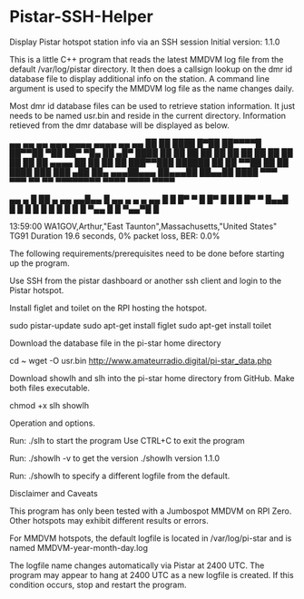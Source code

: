# Pistar-SSH-Helper
Display Pistar hotspot station info via an SSH session
Initial version: 1.1.0

This is a little C++ program that reads the latest MMDVM log
file from the default /var/log/pistar directory. It then
does a callsign lookup on the dmr id database file to
display additional info on the station. A command line
argument is used to specify the MMDVM log file as the
name changes daily.

Most dmr id database files can be used to retrieve station
information. It just needs to be named usr.bin and reside
in the current directory. Information retieved from the
dmr database will be displayed as below.

▄▄      ▄▄    ▄▄       ▄▄▄        ▄▄▄▄     ▄▄▄▄    ▄▄    ▄▄
██      ██   ████     █▀██      ██▀▀▀▀█   ██▀▀██   ▀██  ██▀
▀█▄ ██ ▄█▀   ████       ██     ██        ██    ██   ██  ██
 ██ ██ ██   ██  ██      ██     ██  ▄▄▄▄  ██    ██   ██  ██
 ███▀▀███   ██████      ██     ██  ▀▀██  ██    ██    ████
 ███  ███  ▄██  ██▄  ▄▄▄██▄▄▄   ██▄▄▄██   ██▄▄██     ████
 ▀▀▀  ▀▀▀  ▀▀    ▀▀  ▀▀▀▀▀▀▀▀     ▀▀▀▀     ▀▀▀▀      ▀▀▀▀



   ▄▄            ▄    █
   ██    ▄ ▄▄  ▄▄█▄▄  █ ▄▄   ▄   ▄   ▄ ▄▄
  █  █   █▀  ▀   █    █▀  █  █   █   █▀  ▀
  █▄▄█   █       █    █   █  █   █   █
 █    █  █       ▀▄▄  █   █  ▀▄▄▀█   █

13:59:00 WA1GOV,Arthur,"East Taunton",Massachusetts,"United States" TG91
         Duration  19.6 seconds, 0% packet loss, BER: 0.0%

The following requirements/prerequisites need to be done before
starting up the program.

Use SSH from the pistar dashboard or another ssh client and login
to the Pistar hotspot.

Install figlet and toilet on the RPI hosting the hotspot.

sudo pistar-update
sudo apt-get install figlet
sudo apt-get install toilet

Download the database file in the pi-star home directory

cd ~
wget -O usr.bin http://www.amateurradio.digital/pi-star_data.php

Download showlh and slh into the pi-star home directory from GitHub.
Make both files executable.

chmod +x slh showlh

Operation and options.

Run: ./slh to start the program
Use CTRL+C to exit the program

Run: ./showlh -v to get the version
./showlh version 1.1.0

Run: ./showlh <logfile name>
to specify a different logfile from the default.

Disclaimer and Caveats

This program has only been tested with a Jumbospot MMDVM on RPI Zero.
Other hotspots may exhibit different results or errors.

For MMDVM hotspots, the default logfile is located in /var/log/pi-star and is named
MMDVM-year-month-day.log

The logfile name changes automatically via Pistar at 2400 UTC.
The program may appear to hang at 2400 UTC as a new logfile is created.
If this condition occurs, stop and restart the program.

